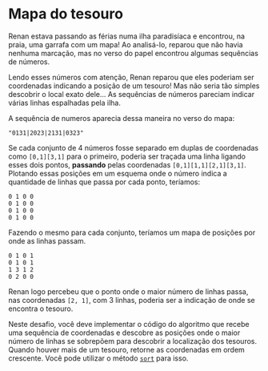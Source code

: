 # Mapa do tesouro

Renan estava passando as férias numa ilha paradisíaca e encontrou, na praia, uma
garrafa com um mapa! Ao analisá-lo, reparou que não havia nenhuma marcação, mas 
no verso do papel encontrou algumas sequências de números.

Lendo esses números com atenção, Renan reparou que eles poderiam ser coordenadas
indicando a posição de um tesouro! Mas não seria tão simples descobrir o local
exato dele... As sequências de números pareciam indicar várias linhas espalhadas
pela ilha.

A sequência de numeros aparecia dessa maneira no verso do mapa:

```
"0131|2023|2131|0323"
```

Se cada conjunto de 4 números fosse separado em duplas de coordenadas como
`[0,1][3,1]` para o primeiro, poderia ser traçada uma linha ligando
esses dois pontos, **passando** pelas coordenadas `[0,1][1,1][2,1][3,1]`. Plotando
essas posições em um esquema onde o número indica a quantidade de linhas que
passa por cada ponto, teríamos:

```
0 1 0 0
0 1 0 0
0 1 0 0
0 1 0 0
```

Fazendo o mesmo para cada conjunto, teríamos um mapa de posições por onde as linhas
passam.

```
0 1 0 1
0 1 0 1
1 3 1 2
0 2 0 0
```

Renan logo percebeu que o ponto onde o maior número de linhas passa, nas
coordenadas `[2, 1]`, com 3 linhas, poderia ser a indicação de onde se encontra
o tesouro.

Neste desafio, você deve implementar o código do algoritmo que recebe uma
sequência de coordenadas e descobre as posições onde o maior número de linhas se
sobrepõem para descobrir a localização dos tesouros. Quando houver mais de um
tesouro, retorne as coordenadas em ordem crescente. Você pode utilizar o método
[`sort`](https://ruby-doc.org/core/Array.html#method-i-sort) para isso.



